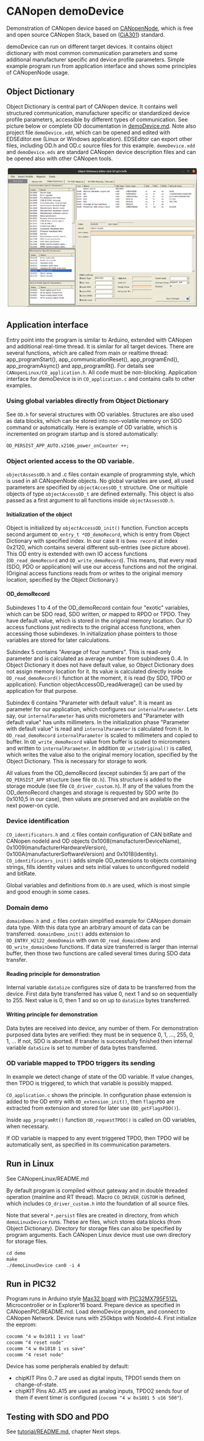 CANopen demoDevice
==================

Demonstration of CANopen device based on [CANopenNode](https://github.com/CANopenNode/CANopenNode), which is free and open source CANopen Stack, based on ([CiA301](http://can-cia.org/standardization/technical-documents)) standard.

demoDevice can run on different target devices. It contains object dictionary with most common communication parameters and some additional manufacturer specific and device profile parameters. Simple example program run from application interface and shows some principles of CANopenNode usage.


Object Dictionary
-----------------
Object Dictionary is central part of CANopen device. It contains well structured communication, manufacturer specific or standardized device profile parameters, accessible by different types of communication. See picture below or complete OD documentation in [demoDevice.md](demoDevice.md). Note also project file `demoDevice.xdd`, which can be opened and edited with EDSEditor.exe (Linux or Windows application). EDSEditor can export other files, including OD.h and OD.c source files for this example. `demoDevice.xdd` and `demoDevice.eds` are standard CANopen device description files and can be opened also with other CANopen tools.

![EDSEditor](demoDevice.png)


Application interface
---------------------
Entry point into the program is similar to Arduino, extended with CANopen and additional real-time thread. It is similar for all target devices. There are several functions, which are called from main or realtime thread: app_programStart(), app_communicationReset(), app_programEnd(), app_programAsync() and app_programRt(). For details see `CANopenLinux/CO_application.h`. All code must be non-blocking. Application interface for demoDevice is in `CO_application.c` and contains calls to other examples.


### Using global variables directly from Object Dictionary
See `OD.h` for several structures with OD variables. Structures are also used as data blocks, which can be stored into non-volatile memory on SDO command or automatically. Here is example of OD variable, which is incremented on program startup and is stored automatically:

    OD_PERSIST_APP_AUTO.x2106_power_onCounter ++;


### Object oriented access to the OD variable.
`objectAssessOD.h` and .c files contain example of programming style, which is used in all CANopenNode objects. No global variables are used, all used parameters are specified by `objectAccessOD_t` structure. One or multiple objects of type `objectAccessOD_t` are defined externally. This object is also passed as a first argument to all functions inside `objectAssessOD.h`.

#### Initialization of the object
Object is initialized by `objectAccessOD_init()` function. Function accepts second argument `OD_entry_t *OD_demoRecord`, which is entry from Object Dictionary with specified index. In our case it is `Demo record` at index 0x2120, which contains several different sub-entries (see picture above). This OD entry is extended with own IO access functions (`OD_read_demoRecord` and `OD_write_demoRecord`). This means, that every read (SDO, PDO or application) will use our access functions and not the original. (Original access functions reads from or writes to the original memory location, specified by the Object Dictionary.)

#### OD_demoRecord
Subindexes 1 to 4 of the OD_demoRecord contain four "exotic" variables, which can be SDO read, SDO written, or mapped to RPDO or TPDO. They have default value, which is stored in the original memory location. Our IO access functions just redirects to the original access functions, when accessing those subindexes. In initialization phase pointers to those variables are stored for later calculations.

Subindex 5 contains "Average of four numbers". This is read-only parameter and is calculated as average number from subindexes 0..4. In Object Dictionary it does not have default value, so Object Dictionary does not assign memory location for it. Its value is calculated directly inside `OD_read_demoRecord()` function at the moment, it is read (by SDO, TPDO or application). Function objectAccessOD_readAverage() can be used by application for that purpose.

Subindex 6 contains "Parameter with default value". It is meant as parameter for our application, which configures our `internalParameter`. Lets say, our `internalParameter` has units micrometers and "Parameter with default value" has units millimeters. In the initialization phase "Parameter with default value" is read and `internalParameter` is calculated from it. In `OD_read_demoRecord` `internalParameter` is scaled to millimeters and copied to buffer. In `OD_write_demoRecord` value from buffer is scaled to micrometers and written to `internalParameter`. In addition `OD_writeOriginal()` is called, which writes the value also to the original memory location, specified by the Object Dictionary. This is necessary for storage to work.

All values from the OD_demoRecord (except subindex 5) are part of the `OD_PERSIST_APP` structure (see file `OD.h`). This structure is added to the storage module (see file `CO_driver_custom.h`). If any of the values from the OD_demoRecord changes and storage is requested by SDO write (to 0x1010,5 in our case), then values are preserved and are available on the next power-on cycle.


### Device identification
`CO_identificators.h` and .c files contain configuration of CAN bitRate and CANopen nodeId and OD objects 0x1008(manufacturerDeviceName), 0x1009(manufacturerHardwareVersion), 0x100A(manufacturerSoftwareVersion) and 0x1018(identity). `CO_identificators_init()` adds simple OD_extensions to objects containing strings, fills identity values and sets initial values to unconfigured nodeId and bitRate.

Global variables and definitions from `OD.h` are used, which is most simple and good enough in some cases.


### Domain demo
`domainDemo.h` and .c files contain simplified example for CANopen domain data type. With this data type an arbitrary amount of data can be transferred. `domainDemo_init()` adds extension to `OD_ENTRY_H2122_demoDomain` with own `OD_read_domainDemo` and `OD_write_domainDemo` functions. If data size transferred is larger than internal buffer, then those two functions are called several times during SDO data transfer.

#### Reading principle for demonstration
Internal variable `dataSize` configures size of data to be transferred from the device. First data byte transferred has value 0, next 1 and so on sequentially to 255. Next value is 0, then 1 and so on up to `dataSize` bytes transferred.

#### Writing principle for demonstration
Data bytes are received into device, any number of them. For demonstration purposed data bytes are verified: they must be in sequence 0, 1, ..., 255, 0, 1, ... If not, SDO is aborted. If transfer is successfully finished then internal variable `dataSize` is set to number of data bytes transferred.


### OD variable mapped to TPDO triggers its sending
In example we detect change of state of the OD variable. If value changes, then TPDO is triggered, to which that variable is possibly mapped.

`CO_application.c` shows the principle. In configuration phase extension is added to the OD entry with `OD_extension_init()`, then `flagsPDO` are extracted from extension and stored for later use  (`OD_getFlagsPDO()`).

Inside `app_programRt()` function `OD_requestTPDO()` is called on OD variables, when necessary.

If OD variable is mapped to any event triggered TPDO, then TPDO will be automatically sent, as specified in its communication parameters.


Run in Linux
------------
See CANopenLinux/README.md

By default program is compiled without gateway and in double threaded operation (mainline and RT thread). Macro `CO_DRIVER_CUSTOM` is defined, which includes `CO_driver_custom.h` into the foundation of all source files.

Note that several `*.persist` files are created in directory, from which `demoLinuxDevice` runs. These are files, which stores data blocks (from Object Dictionary). Directory for storage files can also be specified by program arguments. Each CANopen Linux device must use own directory for storage files.

    cd demo
    make
    ./demoLinuxDevice can0 -i 4


Run in PIC32
------------
Program runs in Arduino style [Max32 board](https://reference.digilentinc.com/reference/microprocessor/max32/start) with [PIC32MX795F512L](https://www.microchip.com/wwwproducts/en/PIC32MX795F512L) Microcontroller or in Explorer16 board. Prepare device as specified in CANopenPIC/README.md. Load demoDevice program, and connect to CANopen Network. Device runs with 250kbps with NodeId=4. First initialize the eeprom:

    cocomm "4 w 0x1011 1 vs load"
    cocomm "4 reset node"
    cocomm "4 w 0x1010 1 vs save"
    cocomm "4 reset node"

Device has some peripherals enabled by default:
 - chipKIT Pins 0..7 are used as digital inputs, TPDO1 sends them on change-of-state.
 - chipKIT Pins A0..A15 are used as analog inputs, TPDO2 sends four of them if event timer is configured (`cocomm "4 w 0x1801 5 u16 500"`).


Testing with SDO and PDO
------------------------
See [tutorial/README.md](../tutorial/README.md), chapter Next steps.
